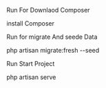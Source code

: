 Run For Downlaod Composer

 install Composer

Run for migrate And seede Data

php artisan migrate:fresh --seed

Run Start Project

php artisan serve 

